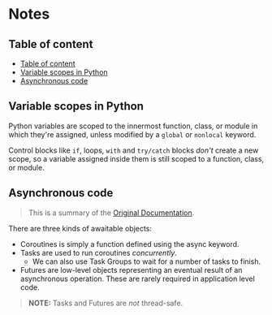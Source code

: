# Notes

## Table of content

- [Table of content](#table-of-content)
- [Variable scopes in Python](#variable-scopes-in-python)
- [Asynchronous code](#asynchronous-code)


## Variable scopes in Python

Python variables are scoped to the innermost function, class, or module in which they're assigned, unless modified by a `global` or `nonlocal` keyword. 

Control blocks like `if`, loops, `with` and `try/catch` blocks *don't* create a new scope, so a variable assigned inside them is still scoped to a function, class, or module.

## Asynchronous code

> This is a summary of the [Original Documentation](https://docs.python.org/3/library/asyncio-task.html).

There are three kinds of awaitable objects:

- Coroutines is simply a function defined using the async keyword.
- Tasks are used to run coroutines *concurrently*.
  - We can also use Task Groups to wait for a number of tasks to finish.
- Futures are low-level objects representing an eventual result of an asynchronous operation. These are rarely required in application level code.

> **NOTE:** Tasks and Futures are *not* thread-safe.


